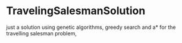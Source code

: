 # TravelingSalesmanSolution
just a solution using genetic algorithms, greedy search and a* for the travelling salesman problem,
